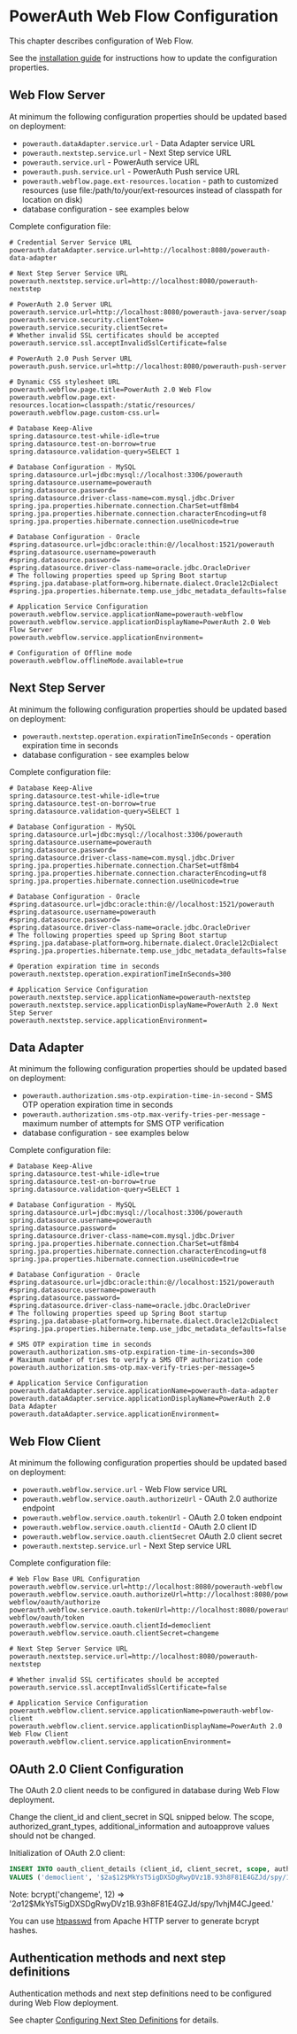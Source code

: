 # PowerAuth Web Flow Configuration

This chapter describes configuration of Web Flow.

See the [installation guide](./Web-Flow-Installation-Manual.md#update-application-configurations) for instructions how to update the configuration properties.

## Web Flow Server

At minimum the following configuration properties should be updated based on deployment:
- `powerauth.dataAdapter.service.url` - Data Adapter service URL
- `powerauth.nextstep.service.url` - Next Step service URL
- `powerauth.service.url` - PowerAuth service URL
- `powerauth.push.service.url` - PowerAuth Push service URL
- `powerauth.webflow.page.ext-resources.location` - path to customized resources (use file:/path/to/your/ext-resources instead of classpath for location on disk)
- database configuration - see examples below

Complete configuration file:
```properties
# Credential Server Service URL
powerauth.dataAdapter.service.url=http://localhost:8080/powerauth-data-adapter

# Next Step Server Service URL
powerauth.nextstep.service.url=http://localhost:8080/powerauth-nextstep

# PowerAuth 2.0 Server URL
powerauth.service.url=http://localhost:8080/powerauth-java-server/soap
powerauth.service.security.clientToken=
powerauth.service.security.clientSecret=
# Whether invalid SSL certificates should be accepted
powerauth.service.ssl.acceptInvalidSslCertificate=false

# PowerAuth 2.0 Push Server URL
powerauth.push.service.url=http://localhost:8080/powerauth-push-server

# Dynamic CSS stylesheet URL
powerauth.webflow.page.title=PowerAuth 2.0 Web Flow
powerauth.webflow.page.ext-resources.location=classpath:/static/resources/
powerauth.webflow.page.custom-css.url=

# Database Keep-Alive
spring.datasource.test-while-idle=true
spring.datasource.test-on-borrow=true
spring.datasource.validation-query=SELECT 1

# Database Configuration - MySQL
spring.datasource.url=jdbc:mysql://localhost:3306/powerauth
spring.datasource.username=powerauth
spring.datasource.password=
spring.datasource.driver-class-name=com.mysql.jdbc.Driver
spring.jpa.properties.hibernate.connection.CharSet=utf8mb4
spring.jpa.properties.hibernate.connection.characterEncoding=utf8
spring.jpa.properties.hibernate.connection.useUnicode=true

# Database Configuration - Oracle
#spring.datasource.url=jdbc:oracle:thin:@//localhost:1521/powerauth
#spring.datasource.username=powerauth
#spring.datasource.password=
#spring.datasource.driver-class-name=oracle.jdbc.OracleDriver
# The following properties speed up Spring Boot startup
#spring.jpa.database-platform=org.hibernate.dialect.Oracle12cDialect
#spring.jpa.properties.hibernate.temp.use_jdbc_metadata_defaults=false

# Application Service Configuration
powerauth.webflow.service.applicationName=powerauth-webflow
powerauth.webflow.service.applicationDisplayName=PowerAuth 2.0 Web Flow Server
powerauth.webflow.service.applicationEnvironment=

# Configuration of Offline mode
powerauth.webflow.offlineMode.available=true
```

## Next Step Server
At minimum the following configuration properties should be updated based on deployment:
- `powerauth.nextstep.operation.expirationTimeInSeconds` - operation expiration time in seconds
- database configuration - see examples below

Complete configuration file:
```properties
# Database Keep-Alive
spring.datasource.test-while-idle=true
spring.datasource.test-on-borrow=true
spring.datasource.validation-query=SELECT 1

# Database Configuration - MySQL
spring.datasource.url=jdbc:mysql://localhost:3306/powerauth
spring.datasource.username=powerauth
spring.datasource.password=
spring.datasource.driver-class-name=com.mysql.jdbc.Driver
spring.jpa.properties.hibernate.connection.CharSet=utf8mb4
spring.jpa.properties.hibernate.connection.characterEncoding=utf8
spring.jpa.properties.hibernate.connection.useUnicode=true

# Database Configuration - Oracle
#spring.datasource.url=jdbc:oracle:thin:@//localhost:1521/powerauth
#spring.datasource.username=powerauth
#spring.datasource.password=
#spring.datasource.driver-class-name=oracle.jdbc.OracleDriver
# The following properties speed up Spring Boot startup
#spring.jpa.database-platform=org.hibernate.dialect.Oracle12cDialect
#spring.jpa.properties.hibernate.temp.use_jdbc_metadata_defaults=false

# Operation expiration time in seconds
powerauth.nextstep.operation.expirationTimeInSeconds=300

# Application Service Configuration
powerauth.nextstep.service.applicationName=powerauth-nextstep
powerauth.nextstep.service.applicationDisplayName=PowerAuth 2.0 Next Step Server
powerauth.nextstep.service.applicationEnvironment=
```

## Data Adapter
At minimum the following configuration properties should be updated based on deployment:
- `powerauth.authorization.sms-otp.expiration-time-in-second` - SMS OTP operation expiration time in seconds
- `powerauth.authorization.sms-otp.max-verify-tries-per-message` - maximum number of attempts for SMS OTP verification
- database configuration - see examples below

Complete configuration file:
```properties
# Database Keep-Alive
spring.datasource.test-while-idle=true
spring.datasource.test-on-borrow=true
spring.datasource.validation-query=SELECT 1

# Database Configuration - MySQL
spring.datasource.url=jdbc:mysql://localhost:3306/powerauth
spring.datasource.username=powerauth
spring.datasource.password=
spring.datasource.driver-class-name=com.mysql.jdbc.Driver
spring.jpa.properties.hibernate.connection.CharSet=utf8mb4
spring.jpa.properties.hibernate.connection.characterEncoding=utf8
spring.jpa.properties.hibernate.connection.useUnicode=true

# Database Configuration - Oracle
#spring.datasource.url=jdbc:oracle:thin:@//localhost:1521/powerauth
#spring.datasource.username=powerauth
#spring.datasource.password=
#spring.datasource.driver-class-name=oracle.jdbc.OracleDriver
# The following properties speed up Spring Boot startup
#spring.jpa.database-platform=org.hibernate.dialect.Oracle12cDialect
#spring.jpa.properties.hibernate.temp.use_jdbc_metadata_defaults=false

# SMS OTP expiration time in seconds
powerauth.authorization.sms-otp.expiration-time-in-seconds=300
# Maximum number of tries to verify a SMS OTP authorization code
powerauth.authorization.sms-otp.max-verify-tries-per-message=5

# Application Service Configuration
powerauth.dataAdapter.service.applicationName=powerauth-data-adapter
powerauth.dataAdapter.service.applicationDisplayName=PowerAuth 2.0 Data Adapter
powerauth.dataAdapter.service.applicationEnvironment=
```

## Web Flow Client
At minimum the following configuration properties should be updated based on deployment:
- `powerauth.webflow.service.url` - Web Flow service URL
- `powerauth.webflow.service.oauth.authorizeUrl` - OAuth 2.0 authorize endpoint
- `powerauth.webflow.service.oauth.tokenUrl` - OAuth 2.0 token endpoint
- `powerauth.webflow.service.oauth.clientId` - OAuth 2.0 client ID
- `powerauth.webflow.service.oauth.clientSecret` OAuth 2.0 client secret
- `powerauth.nextstep.service.url` - Next Step service URL

Complete configuration file:
```properties
# Web Flow Base URL Configuration
powerauth.webflow.service.url=http://localhost:8080/powerauth-webflow
powerauth.webflow.service.oauth.authorizeUrl=http://localhost:8080/powerauth-webflow/oauth/authorize
powerauth.webflow.service.oauth.tokenUrl=http://localhost:8080/powerauth-webflow/oauth/token
powerauth.webflow.service.oauth.clientId=democlient
powerauth.webflow.service.oauth.clientSecret=changeme

# Next Step Server Service URL
powerauth.nextstep.service.url=http://localhost:8080/powerauth-nextstep

# Whether invalid SSL certificates should be accepted
powerauth.service.ssl.acceptInvalidSslCertificate=false

# Application Service Configuration
powerauth.webflow.client.service.applicationName=powerauth-webflow-client
powerauth.webflow.client.service.applicationDisplayName=PowerAuth 2.0 Web Flow Client
powerauth.webflow.client.service.applicationEnvironment=
```

## OAuth 2.0 Client Configuration

The OAuth 2.0 client needs to be configured in database during Web Flow deployment.

Change the client_id and client_secret in SQL snipped below. The scope, authorized_grant_types, additional_information and autoapprove values should not be changed.

Initialization of OAuth 2.0 client:
```sql
INSERT INTO oauth_client_details (client_id, client_secret, scope, authorized_grant_types, additional_information, autoapprove)
VALUES ('democlient', '$2a$12$MkYsT5igDXSDgRwyDVz1B.93h8F81E4GZJd/spy/1vhjM4CJgeed.', 'profile', 'authorization_code', '{}', 'true');
```

Note: bcrypt('changeme', 12) => '$2a$12$MkYsT5igDXSDgRwyDVz1B.93h8F81E4GZJd/spy/1vhjM4CJgeed.'

You can use [htpasswd](https://httpd.apache.org/docs/2.4/programs/htpasswd.html) from Apache HTTP server to generate bcrypt hashes.

## Authentication methods and next step definitions

Authentication methods and next step definitions need to be configured during Web Flow deployment.

See chapter [Configuring Next Step Definitions](./Configuring-Next-Step-Definitions.md) for details.
